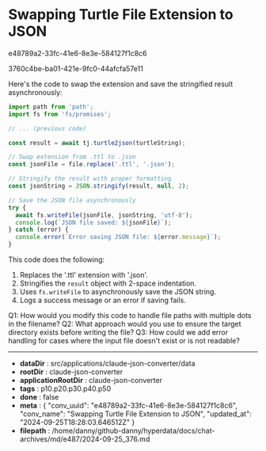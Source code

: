 # Swapping Turtle File Extension to JSON

e48789a2-33fc-41e6-8e3e-584127f1c8c6

3760c4be-ba01-421e-9fc0-44afcfa57e11

 Here's the code to swap the extension and save the stringified result asynchronously:

```javascript
import path from 'path';
import fs from 'fs/promises';

// ... (previous code)

const result = await tj.turtle2json(turtleString);

// Swap extension from .ttl to .json
const jsonFile = file.replace('.ttl', '.json');

// Stringify the result with proper formatting
const jsonString = JSON.stringify(result, null, 2);

// Save the JSON file asynchronously
try {
  await fs.writeFile(jsonFile, jsonString, 'utf-8');
  console.log(`JSON file saved: ${jsonFile}`);
} catch (error) {
  console.error(`Error saving JSON file: ${error.message}`);
}
```

This code does the following:
1. Replaces the '.ttl' extension with '.json'.
2. Stringifies the `result` object with 2-space indentation.
3. Uses `fs.writeFile` to asynchronously save the JSON string.
4. Logs a success message or an error if saving fails.

Q1: How would you modify this code to handle file paths with multiple dots in the filename?
Q2: What approach would you use to ensure the target directory exists before writing the file?
Q3: How could we add error handling for cases where the input file doesn't exist or is not readable?

---

* **dataDir** : src/applications/claude-json-converter/data
* **rootDir** : claude-json-converter
* **applicationRootDir** : claude-json-converter
* **tags** : p10.p20.p30.p40.p50
* **done** : false
* **meta** : {
  "conv_uuid": "e48789a2-33fc-41e6-8e3e-584127f1c8c6",
  "conv_name": "Swapping Turtle File Extension to JSON",
  "updated_at": "2024-09-25T18:28:03.646512Z"
}
* **filepath** : /home/danny/github-danny/hyperdata/docs/chat-archives/md/e487/2024-09-25_376.md